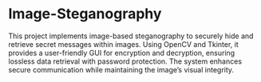 # Image-Steganography
This project implements image-based steganography to securely hide and retrieve secret messages within images. Using OpenCV and Tkinter, it provides a user-friendly GUI for encryption and decryption, ensuring lossless data retrieval with password protection. The system enhances secure communication while maintaining the image’s visual integrity.
